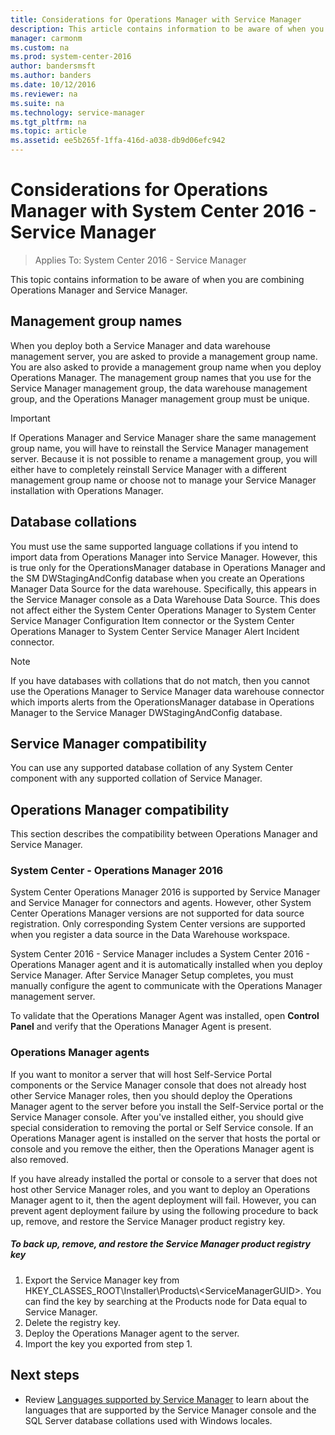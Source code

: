 ```yaml
---
title: Considerations for Operations Manager with Service Manager
description: This article contains information to be aware of when you are combining Operations Manager and Service Manager.
manager: carmonm
ms.custom: na
ms.prod: system-center-2016
author: bandersmsft
ms.author: banders
ms.date: 10/12/2016
ms.reviewer: na
ms.suite: na
ms.technology: service-manager
ms.tgt_pltfrm: na
ms.topic: article
ms.assetid: ee5b265f-1ffa-416d-a038-db9d06efc942
---
```


# Considerations for Operations Manager with System Center 2016 - Service Manager

>Applies To: System Center 2016 - Service Manager

This topic contains information to be aware of when you are combining Operations Manager and Service Manager.  

## Management group names

When you deploy both a Service Manager and data warehouse management server, you are asked to provide a management group name. You are also asked to provide a management group name when you deploy Operations Manager. The management group names that you use for the Service Manager management group, the data warehouse management group, and the Operations Manager management group must be unique.  

> [!IMPORTANT]  
>  If Operations Manager and Service Manager share the same management group name, you will have to reinstall the Service Manager management server. Because it is not possible to rename a management group, you will either have to completely reinstall Service Manager with a different management group name or choose not to manage your Service Manager installation with Operations Manager.  

## Database collations

You must use the same supported language collations if you intend to import data from Operations Manager into Service Manager. However, this is true only for the OperationsManager database in Operations Manager and the SM DWStagingAndConfig database when you create an Operations Manager Data Source for the data warehouse. Specifically, this appears in the Service Manager console as a Data Warehouse Data Source. This does not affect either the System Center Operations Manager to System Center Service Manager Configuration Item connector or the System Center Operations Manager to System Center Service Manager Alert Incident connector.  

> [!NOTE]  
>  If you have databases with collations that do not match, then you cannot use the Operations Manager to Service Manager data warehouse connector which imports alerts from the OperationsManager database  in Operations Manager to the Service Manager DWStagingAndConfig database.  

## Service Manager compatibility

You can use any supported database collation of any System Center component with any supported collation of Service Manager.  

## Operations Manager compatibility  

This section describes the compatibility between Operations Manager and Service Manager.  

### System Center - Operations Manager 2016

 System Center Operations Manager 2016 is supported by Service Manager and Service Manager for connectors and agents. However, other System Center Operations Manager versions are not supported for data source registration. Only corresponding System Center versions are supported when you register a data source in the Data Warehouse workspace.  

System Center 2016 - Service Manager includes a System Center 2016 - Operations Manager agent and it is automatically installed when you deploy Service Manager. After Service Manager Setup completes, you must manually configure the agent to communicate with the Operations Manager management server.  

To validate that the Operations Manager Agent was installed, open **Control Panel** and verify that the Operations Manager Agent is present.

### Operations Manager agents 

If you want to monitor a server that will host Self\-Service Portal components or the Service Manager console that does not already host other Service Manager roles, then you should deploy the Operations Manager agent to the server before you install the Self\-Service portal or the Service Manager console. After you've installed either, you should give special consideration to removing the portal or Self Service console. If an Operations Manager agent is installed on the server that hosts the portal or console and you remove the either, then the Operations Manager agent is also removed.  

If you have already installed the portal or console to a server that does not host other Service Manager roles, and you want to deploy an Operations Manager agent to it, then the agent deployment will fail. However, you can prevent agent deployment failure by using the following procedure to back up, remove, and restore the Service Manager product registry key.  

##### To back up, remove, and restore the Service Manager product registry key  

1.  Export the Service Manager key from HKEY\_CLASSES\_ROOT\\Installer\\Products\\\<ServiceManagerGUID\>. You can find the key by searching at the Products node for Data equal to Service Manager.  
2.  Delete the registry key.  
3.  Deploy the Operations Manager agent to the server.  
4.  Import the key you exported from step 1.

## Next steps

- Review [Languages supported by Service Manager](sm-languages.md) to learn about the languages that are supported by the Service Manager console and the SQL Server database collations used with Windows locales.
